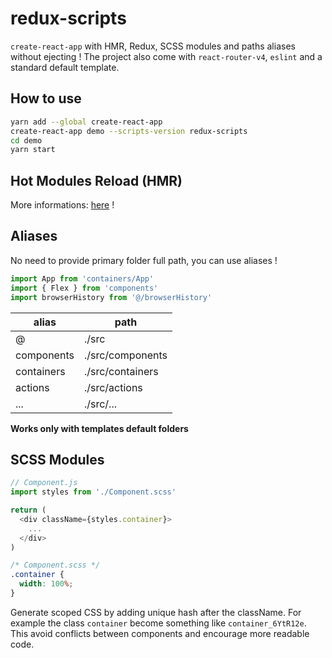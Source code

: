 # redux-scripts

`create-react-app` with HMR, Redux, SCSS modules and paths aliases without ejecting ! The project also come with `react-router-v4`, `eslint` and a standard default template.

## How to use

```bash
yarn add --global create-react-app
create-react-app demo --scripts-version redux-scripts
cd demo
yarn start
```

## Hot Modules Reload (HMR)

More informations: [here](http://gaearon.github.io/react-hot-loader/) !

## Aliases

No need to provide primary folder full path, you can use aliases !

```js
import App from 'containers/App'
import { Flex } from 'components'
import browserHistory from '@/browserHistory'
```

| alias              | path                 |
|--------------------|----------------------|
| @                  | ./src                |
| components         | ./src/components     |
| containers         | ./src/containers     |
| actions            | ./src/actions        |
| ...                | ./src/...            |

**Works only with templates default folders**

## SCSS Modules

```js
// Component.js
import styles from './Component.scss'

return (
  <div className={styles.container}>
    ...
  </div>
)
```

```css
/* Component.scss */
.container {
  width: 100%;
}
```

Generate scoped CSS by adding unique hash after the className. For example  the class `container` become something like `container_6YtR12e`. This avoid conflicts between components and encourage more readable code.
